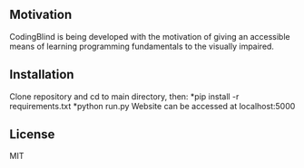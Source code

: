 ## Motivation 

CodingBlind is being developed with the motivation of giving an accessible means of learning programming fundamentals to the visually impaired.

## Installation 

Clone repository and cd to main directory, then: 
*pip install -r requirements.txt
*python run.py
Website can be accessed at localhost:5000

## License

MIT

